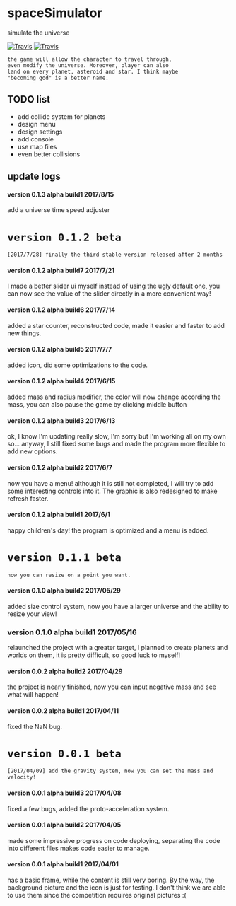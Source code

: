 # spaceSimulator
simulate the universe

[![Travis](https://img.shields.io/travis/rust-lang/rust.svg)]()
[![Travis](https://img.shields.io/badge/version-0.1.3%20alpha%20build%201-red.svg)]()

    the game will allow the character to travel through, 
    even modify the universe. Moreover, player can also 
    land on every planet, asteroid and star. I think maybe
    "becoming god" is a better name.
## TODO list
* add collide system for planets
* design menu
* design settings
* add console
* use map files
* even better collisions
## update logs
#### version 0.1.3 alpha build1 2017/8/15
add a universe time speed adjuster
# ```version 0.1.2 beta```
`[2017/7/28] finally the third stable version released after 2 months`
#### version 0.1.2 alpha build7 2017/7/21
I made a better slider ui myself instead of using the ugly default one, you can now see the value of the slider directly in a more convenient way!
#### version 0.1.2 alpha build6 2017/7/14
added a star counter, reconstructed code, made it easier and faster to add new things.
#### version 0.1.2 alpha build5 2017/7/7
added icon, did some optimizations to the code.
#### version 0.1.2 alpha build4 2017/6/15
added mass and radius modifier, the color will now change according the mass, you can also pause the game by clicking middle button
#### version 0.1.2 alpha build3 2017/6/13
ok, I know I'm updating really slow, I'm sorry but I'm working all on my own so... anyway, I still fixed some bugs and made the program more flexible to add new options.
#### version 0.1.2 alpha build2 2017/6/7
now you have a menu! although it is still not completed, I will try to add some interesting controls into it. The graphic is also redesigned to make refresh faster.
#### version 0.1.2 alpha build1 2017/6/1
happy children's day! the program is optimized and a menu is added.
# ```version 0.1.1 beta```
`now you can resize on a point you want.`
#### version 0.1.0 alpha build2 2017/05/29
added size control system, now you have a larger universe and the ability to resize your view!
### version 0.1.0 alpha build1 2017/05/16
relaunched the project with a greater target, I planned to create planets and worlds on them, it is pretty difficult, so good luck to myself!
#### version 0.0.2 alpha build2 2017/04/29
the project is nearly finished, now you can input negative mass and see what will happen!
#### version 0.0.2 alpha build1 2017/04/11
fixed the NaN bug.
# ```version 0.0.1 beta```
`[2017/04/09] add the gravity system, now you can set the mass and velocity!`
#### version 0.0.1 alpha build3 2017/04/08
fixed a few bugs, added the proto-acceleration system.
#### version 0.0.1 alpha build2 2017/04/05
made some impressive progress on code deploying, separating the code into different files makes code easier to manage. 
#### version 0.0.1 alpha build1 2017/04/01
has a basic frame, while the content is still very boring. By the way, the background picture and the icon is just for testing.<pr>
I don't think we are able to use them since the competition requires original pictures :(
